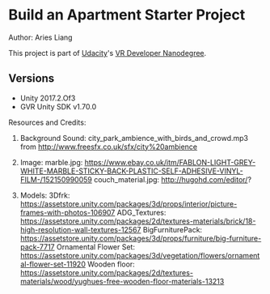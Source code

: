 # Build an Apartment Starter Project

Author: Aries Liang

This project is part of [Udacity](https://www.udacity.com "Udacity - Be in demand")'s [VR Developer Nanodegree](https://www.udacity.com/course/vr-developer-nanodegree--nd017).

## Versions
- Unity 2017.2.Of3
- GVR Unity SDK v1.70.0


Resources and Credits:

  1. Background Sound: city_park_ambience_with_birds_and_crowd.mp3 from http://www.freesfx.co.uk/sfx/city%20ambience  

  2. Image: 
     marble.jpg: https://www.ebay.co.uk/itm/FABLON-LIGHT-GREY-WHITE-MARBLE-STICKY-BACK-PLASTIC-SELF-ADHESIVE-VINYL-FILM-/152150990059 
     couch_material.jpg: http://hugohd.com/editor/?

  3. Models:
      3Dfrk: https://assetstore.unity.com/packages/3d/props/interior/picture-frames-with-photos-106907
      ADG_Textures: https://assetstore.unity.com/packages/2d/textures-materials/brick/18-high-resolution-wall-textures-12567
      BigFurniturePack: https://assetstore.unity.com/packages/3d/props/furniture/big-furniture-pack-7717
      Ornamental Flower Set: https://assetstore.unity.com/packages/3d/vegetation/flowers/ornamental-flower-set-11920
      Wooden floor: https://assetstore.unity.com/packages/2d/textures-materials/wood/yughues-free-wooden-floor-materials-13213